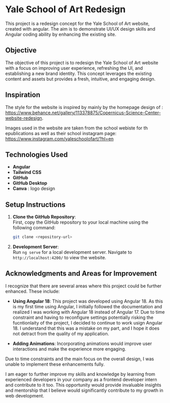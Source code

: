 # Yale School of Art Redesign

This project is a redesign concept for the Yale School of Art website, created with angular. The aim is to demonstrate UI/UX design skills and Angular coding ability by enhancing the existing site.

## Objective

The objective of this project is to redesign the Yale School of Art website with a focus on improving user experience, refreshing the UI, and establishing a new brand identity. This concept leverages the existing content and assets but provides a fresh, intuitive, and engaging design.

## Inspiration

The style for the website is inspired by mainly by the homepage design of : https://www.behance.net/gallery/113378875/Copernicus-Science-Center-website-redesign.

Images used in the website are taken from the school webiste for th epublications as well as their school instagram page: https://www.instagram.com/yaleschoolofart/?hl=en

## Technologies Used

- **Angular**
- **Tailwind CSS**
- **GitHub**
- **GitHub Desktop**
- **Canva** : logo design

## Setup Instructions

1. **Clone the GitHub Repository**:  
   First, copy the GitHub repository to your local machine using the following command:

   ```bash
   git clone <repository-url>

   ```

2. **Development Server**:  
   Run `ng serve` for a local development server. Navigate to `http://localhost:4200/` to view the website.

## Acknowledgments and Areas for Improvement

I recognize that there are several areas where this project could be further enhanced. These include:

- **Using Angular 18**: This project was developed using Angular 18. As this is my first time using Angular, I initially followed the documentation and realized I was working with Angular 18 instead of Angular 17. Due to time constraint and having to reconfigure settings potentially risking the fucntionlaity of the project, I decided to continue to work usign Angular 18. I understand that this was a mistake on my part, and I hope it does not detract from the quality of my application.

- **Adding Animations**: Incorporating animations would improve user interactions and make the experience more engaging.

Due to time constraints and the main focus on the overall design, I was unable to implement these enhancements fully.

I am eager to further improve my skills and knowledge by learning from experienced developers in your company as a frontend developer intern and contribute to it too. This opportunity would provide invaluable insights and mentorship that I believe would significantly contribute to my growth in web development.
